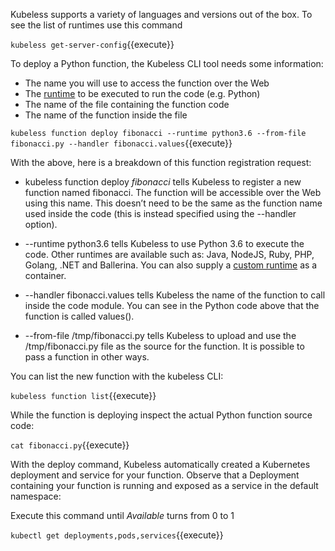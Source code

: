 Kubeless supports a variety of languages and versions out of the box. To see the list of runtimes use this command

`kubeless get-server-config`{{execute}}

To deploy a Python function, the Kubeless CLI tool needs some information:

- The name you will use to access the function over the Web
- The [runtime](https://kubeless.io/docs/runtimes/) to be executed to run the code (e.g. Python)
- The name of the file containing the function code
- The name of the function inside the file

`kubeless function deploy fibonacci --runtime python3.6 --from-file fibonacci.py --handler fibonacci.values`{{execute}}

With the above, here is a breakdown of this function registration request:

- kubeless function deploy _fibonacci_ tells Kubeless to register a new function named fibonacci. The function will be accessible over the Web using this name. This doesn’t need to be the same as the function name used inside the code (this is instead specified using the --handler option).

- --runtime python3.6 tells Kubeless to use Python 3.6 to execute the code. Other runtimes are available such as: Java, NodeJS, Ruby, PHP, Golang, .NET and Ballerina. You can also supply a [custom runtime](https://kubeless.io/docs/runtimes/) as a container.

- --handler fibonacci.values tells Kubeless the name of the function to call inside the code module. You can see in the Python code above that the function is called values().

- --from-file /tmp/fibonacci.py tells Kubeless to upload and use the /tmp/fibonacci.py file as the source for the function. It is possible to pass a function in other ways.

You can list the new function with the kubeless CLI:

`kubeless function list`{{execute}}

While the function is deploying inspect the actual Python function source code:

`cat fibonacci.py`{{execute}}

With the deploy command, Kubeless automatically created a Kubernetes deployment and service for your function. Observe that a Deployment containing your function is running and exposed as a service in the default namespace:

Execute this command until _Available_ turns from 0 to 1

`kubectl get deployments,pods,services`{{execute}}
